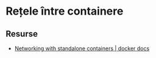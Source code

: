 # Rețele între containere


## Resurse

- [Networking with standalone containers | docker docs](https://docs.docker.com/network/network-tutorial-standalone/)
